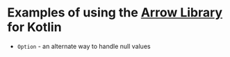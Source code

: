 # Examples of using the [Arrow Library](https://arrow-kt.io) for Kotlin

- `Option` - an alternate way to handle null values